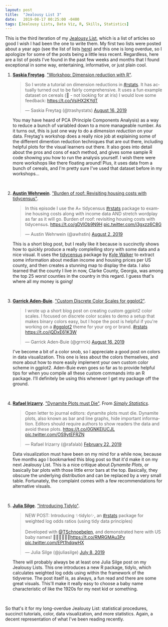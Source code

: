 ```yaml
---
layout: post
title:  "Jealousy List 3"
date:   2019-08-17 00:25:00 -0400
tags: [Jealousy Lists, Data Viz, R, Skills, Statistics]
---
```


This is the third iteration of my [Jealousy List](https://fivethirtyeight.com/features/damn-we-wish-wed-done-these-11-stories/), which is a list of articles so good I wish I had been the one to write them. My first two lists were posted about a year ago (see the list of lists [here](/tags/index.html#Jealousy+Lists)) and this one is long overdue, so I apologize for some of the posts being a little less recent. Regardless, here are a list of posts I've found in the past few weeks and months that I found exceptional in some way, entertaining, informative, or just plain cool.


1. **[Saskia Freytag](https://twitter.com/trashystats)**. ["Workshop: Dimension reduction with R"](http://rpubs.com/Saskia/520216).

    <blockquote class="twitter-tweet"><p lang="en" dir="ltr">So I wrote a tutorial on dimension reductions in <a href="https://twitter.com/hashtag/rstats?src=hash&amp;ref_src=twsrc%5Etfw">#rstats</a>. It has actually turned out to be fairly comprehensive. It uses a fun example dataset on cereals (🎉 - not looking for at iris) I would love some feedback: <a href="https://t.co/VsiHX2KYdT">https://t.co/VsiHX2KYdT</a></p>&mdash; Saskia Freytag (@trashystats) <a href="https://twitter.com/trashystats/status/1162234718504411136?ref_src=twsrc%5Etfw">August 16, 2019</a></blockquote> <script async src="https://platform.twitter.com/widgets.js" charset="utf-8"></script>

    You may have heard of PCA (Principle Components Analysis) as a way to reduce a bunch of variabled down to a more manageable number. As it turns out, this is just one way to do a *dimension reduction* on your data. Freytag's workshop does a really nice job at explaining some of the different dimention reduction techniques that are out there, including helpful plots for the visual learners out there. It also goes into detail about the pros and cons of each method, and gives some sample R code showing you how to run the analysis yourself. I wish there were more workshops like there floating around! Plus, it uses data from a bunch of cereals, and I'm pretty sure I've used that dataset before in my workshops… 

    <br/>

1. **[Austin Wehrwein](https://austinwehrwein.com)**. ["Burden of roof: Revisiting housing costs with tidycensus"](https://austinwehrwein.com/data-visualization/housing/).

    <blockquote class="twitter-tweet"><p lang="en" dir="ltr">In this episode I use the A+ tidycensus <a href="https://twitter.com/hashtag/rstats?src=hash&amp;ref_src=twsrc%5Etfw">#rstats</a> package to examine housing costs along with income data AND stretch wordplay as far as it will go. Burden of roof: revisiting housing costs with tidycensus. <a href="https://t.co/gDVlOb9N9H">https://t.co/gDVlOb9N9H</a> <a href="https://t.co/i3gxzz6C8G">pic.twitter.com/i3gxzz6C8G</a></p>&mdash; Austin Wehrwein (@awhstin) <a href="https://twitter.com/awhstin/status/1157290104416849921?ref_src=twsrc%5Etfw">August 2, 2019</a></blockquote> <script async src="https://platform.twitter.com/widgets.js" charset="utf-8"></script>

    This is a short blog post, but I really like it because is succinctly shows how to quickly produce a really complelling story with some data and a nice visual. It uses the [tidycensus](https://walkerke.github.io/tidycensus/) package by [Kyle Walker](http://personal.tcu.edu/kylewalker/) to extract some information about median income and housing prices per US county, and then creates a stunning map to display the data. I also learned that the county I live in now, Clarke County, Georgia, was among the top 25 *worst* counties in the country in this regard. I guess that's where all my money is going!

    <br/>

1. **[Garrick Aden-Buie](https://www.garrickadenbuie.com)**. ["Custom Discrete Color Scales for ggplot2"](https://www.garrickadenbuie.com/blog/custom-discrete-color-scales-for-ggplot2/).

    <blockquote class="twitter-tweet"><p lang="en" dir="ltr">I wrote up a short blog post on creating custom ggplot2 color scales. I focused on discrete color scales to demo a setup that makes binary colors easy, but I hope the post is helpful if you&#39;re working on a <a href="https://twitter.com/hashtag/ggplot2?src=hash&amp;ref_src=twsrc%5Etfw">#ggplot2</a> theme for your org or brand. <a href="https://twitter.com/hashtag/rstats?src=hash&amp;ref_src=twsrc%5Etfw">#rstats</a> <a href="https://t.co/jQDxE61K3W">https://t.co/jQDxE61K3W</a></p>&mdash; Garrick Aden-Buie (@grrrck) <a href="https://twitter.com/grrrck/status/1162419274566262784?ref_src=twsrc%5Etfw">August 16, 2019</a></blockquote> <script async src="https://platform.twitter.com/widgets.js" charset="utf-8"></script>

    I've become a bit of a color snob, so I appreciate a good post on colors in data visualization. This one is less about the colors themselves, and more about how to more easily implement your own custom color scheme in ggplot2. Aden-Buie even goes so far as to provide helpful tips for when you compile all these custom commands into an R package. I'll definitely be using this whenever I get my package off the ground.

    <br/>

1. **[Rafael Irizarry](http://rafalab.github.io//)**. ["Dynamite Plots must Die"](https://simplystatistics.org/2019/02/21/dynamite-plots-must-die/). From *[Simply Statistics](https://simplystatistics.org)*.

    <blockquote class="twitter-tweet"><p lang="en" dir="ltr">Open letter to journal editors: dynamite plots must die. Dynamite plots, also known as bar and line graphs, hide important information. Editors should require authors to show readers the data and avoid these plots. <a href="https://t.co/0GNKEIUCJL">https://t.co/0GNKEIUCJL</a> <a href="https://t.co/OS9ytEFRZN">pic.twitter.com/OS9ytEFRZN</a></p>&mdash; Rafael Irizarry (@rafalab) <a href="https://twitter.com/rafalab/status/1098973538260840449?ref_src=twsrc%5Etfw">February 22, 2019</a></blockquote> <script async src="https://platform.twitter.com/widgets.js" charset="utf-8"></script>

    Data visualization must have been on my mind for a while now, because five months ago I bookmarked this blog post so that it'd make it on my next Jealousy List. This is a nice critique about *Dynamite Plots*, or basically bar plots with those little error bars at the top. Basically, they obscure the underlying distribution and can be replaced by a very small table. Fortunately, the complaint comes with a few recommendations for alternative visuals.

    <br/>

1. **[Julia Silge](https://juliasilge.com)**. ["Introducing Tidylo"](https://juliasilge.com/blog/introducing-tidylo/).

    <blockquote class="twitter-tweet"><p lang="en" dir="ltr">NEW POST: Introducing ✨tidylo✨, an <a href="https://twitter.com/hashtag/rstats?src=hash&amp;ref_src=twsrc%5Etfw">#rstats</a> package for weighted log odds ratios (using tidy data principles)<br><br>Developed with <a href="https://twitter.com/TSchnoebelen?ref_src=twsrc%5Etfw">@TSchnoebelen</a>, and demonstrated here with US baby names! 👶🏼👶🏾👶🏻<a href="https://t.co/RMRGMAu3Pv">https://t.co/RMRGMAu3Pv</a> <a href="https://t.co/EPt1hdqwHX">pic.twitter.com/EPt1hdqwHX</a></p>&mdash; Julia Silge (@juliasilge) <a href="https://twitter.com/juliasilge/status/1148133052478103552?ref_src=twsrc%5Etfw">July 8, 2019</a></blockquote> <script async src="https://platform.twitter.com/widgets.js" charset="utf-8"></script>

    There will probably always be at least one Julia Silge post on my Jealousy Lists. This one introduces a new R package, tidylo, which calculates weighted log odds using within the framework of the tidyverse. The post itself is, as always, a fun read and there are some great visuals. This'll make it really easy to choose a baby name characteristic of like the 1920s for my next kid or something.

<br/>

So that's it for my long-overdue Jealousy List: statistical procedures, succinct tutorials, color, data visualization, and more statistics. Again, a decent representation of what I've been reading recently.
